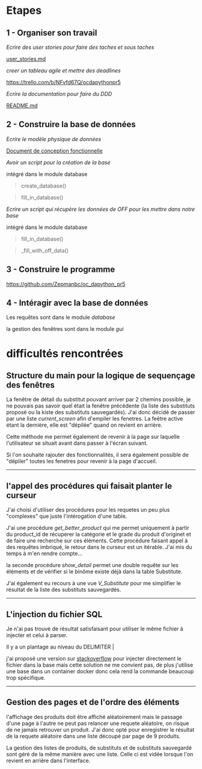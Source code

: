 # Etapes

## 1 - Organiser son travail

*Ecrire des user stories pour faire des taches et sous taches*

[user_stories.md](https://github.com/Zepmanbc/oc_dapython_pr5/blob/master/doc/user_stories.md)

*creer un tableau agile et mettre des deadlines*

https://trello.com/b/NFvfd67Q/ocdapythonpr5

*Ecrire la documentation pour faire du DDD*

[README.md](https://github.com/Zepmanbc/oc_dapython_pr5/blob/master/README.md)

## 2 - Construire la base de données

*Ecrire le modèle physique de données*

[Document de conception fonctionnelle](conception_fonctionnelle.md)

*Avoir un script pour la création de la base* 
    
intégré dans le module database
    
>    create_database()
    
>    fill_in_database()

*Ecrire un script qui récupère les données de OFF pour les mettre dans notre base*

intégré dans le module database

>   fill_in_database()

>   _fill_with_off_data()

## 3 - Construire le programme

https://github.com/Zepmanbc/oc_dapython_pr5

## 4 - Intéragir avec la base de données

Les requêtes sont dans le module *database*

la gestion des fenêtres sont dans le module *gui*

# difficultés rencontrées

## Structure du main pour la logique de sequençage des fenêtres

La fenêtre de détail du substitut pouvant arriver par 2 chemins possible, je ne pouvais pas savoir quel était la fenêtre précédente (la liste des substituts proposé ou la kiste des substituts sauvegardés). J'ai donc décidé de passer par une liste *current_screen* afin d'empiler les fenetres. La feêtre active étant la dernière, elle est "dépilée" quand on revient en arrière.

Cette méthode me permet également de revenir à la page sur laquelle l'utilisateur se situait avant dans passer à l'écran suivant.

Si l'on souhaite rajouter des fonctionnalités, il sera également possible de "dépiler" toutes les fenetres pour revenir à la page d'accueil.

---

## l'appel des procédures qui faisait planter le curseur

J'ai choisi d'utiliser des procédures pour les requetes un peu plus "complexes" que juste l'intérogation d'une table.

J'ai une procédure *get_better_product* qui me permet uniquement à partir du product_id de récuperer la catégorie et le grade du produit d'originet et de faire une recherche sur ces éléments. Cette procédure faisant appel à des requêtes imbriqué, le retour dans le curseur est un itérable. J'ai mis du temps à m'en rendre compte...

la seconde procédure *show_detail* permet une double requête sur les éléments et de vérifier si le binôme existe déjà dans la table Substitute.

J'ai également eu recours à une vue *V_Substitute* pour me simplifier le résultat de la liste des substituts sauvegardés.

---

## L'injection du fichier SQL

Je n'ai pas trouvé de résultat satisfaisant pour utiliser le même fichier à injecter et celui à parser.

Il y a un plantage au niveau du DELIMITER |

j'ai proposé une version sur [stackoverflow](https://stackoverflow.com/questions/28668467/how-can-i-execute-source-filename-sql-in-a-python-script/54696316#54696316) pour injecter directement le fichier dans la base mais cette solution ne me convient pas, de plus j'utilise une base dans un container docker donc cela rend la commande beaucoup trop spécifique.

---

## Gestion des pages et de l'ordre des éléments

l'affichage des produits doit être affiché aléatoirement mais le passage d'une page à l'autre ne peut pas relancer une requete aléatoire, on risque de ne jamais retrouver un produit. J'ai donc opté pour enregistrer le résultat de la requete aléatoire dans une liste découpé par page de 9 produits.

La gestion des listes de produits, de substituts et de substituts sauvegardé sont géré de la même manière avec une liste. Celle ci est vidée lorsque l'on revient en arrière dans l'interface.